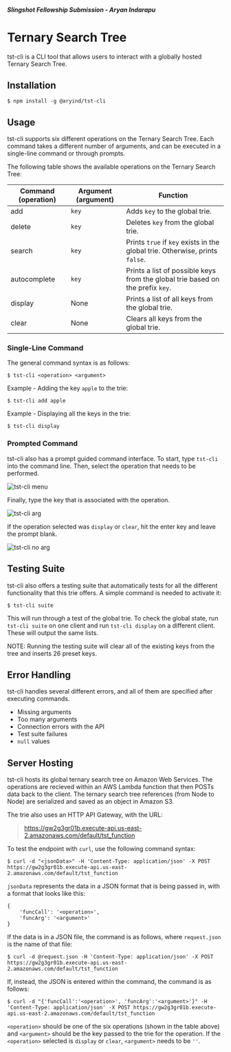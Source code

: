 ##### Slingshot Fellowship Submission - Aryan Indarapu
# Ternary Search Tree
tst-cli is a CLI tool that allows users to interact with a globally hosted Ternary Search Tree.

## Installation
    $ npm install -g @aryind/tst-cli

## Usage
tst-cli supports six different operations on the Ternary Search Tree. Each command takes a different number of arguments, and can be executed in a single-line command or through prompts.

The following table shows the available operations on the Ternary Search Tree:

| Command (operation) | Argument (argument) | Function                                                                       |
|---------------------|---------------------|--------------------------------------------------------------------------------|
| add                 | `key`               | Adds `key` to the global trie.                                                 |
| delete              | `key`               | Deletes `key` from the global trie.                                            |
| search              | `key`               | Prints `true` if `key` exists in the global trie. Otherwise, prints `false`.   |
| autocomplete        | `key`               | Prints a list of possible keys from the global trie based on the prefix `key`. |
| display             | None                | Prints a list of all keys from the global trie.                                |
| clear               | None                | Clears all keys from the global trie.                                          |

### Single-Line Command
The general command syntax is as follows:
    
    $ tst-cli <operation> <argument>

Example - Adding the key `apple` to the trie:
    
    $ tst-cli add apple

Example - Displaying all the keys in the trie:
    
    $ tst-cli display

### Prompted Command
tst-cli also has a prompt guided command interface. To start, type `tst-cli` into the command line. Then, select the operation that needs to be performed. 

![tst-cli menu](https://imgur.com/v95MSu2.png)

Finally, type the key that is associated with the operation.

![tst-cli arg](https://imgur.com/tpulbwJ.png)

If the operation selected was `display` or `clear`, hit the enter key and leave the prompt blank.

![tst-cli no arg](https://imgur.com/J3sj2Au.png)

## Testing Suite
tst-cli also offers a testing suite that automatically tests for all the different functionality that this trie offers. A simple command is needed to activate it:

    $ tst-cli suite

This will run through a test of the global trie. To check the global state, run `tst-cli suite` on one client and run `tst-cli display` on a different client. These will output the same lists.

NOTE: Running the testing suite will clear all of the existing keys from the tree and inserts 26 preset keys.

## Error Handling
tst-cli handles several different errors, and all of them are specified after executing commands.

- Missing arguments
- Too many arguments
- Connection errors with the API
- Test suite failures
- `null` values

## Server Hosting
tst-cli hosts its global ternary search tree on Amazon Web Services. The operations are recieved within an AWS Lambda function that then POSTs data back to the client. The ternary search tree references (from Node to Node) are serialized and saved as an object in Amazon S3. 

The trie also uses an HTTP API Gateway, with the URL:
> https://gw2g3gr01b.execute-api.us-east-2.amazonaws.com/default/tst_function

To test the endpoint with `curl`, use the following command syntax:

    $ curl -d "<jsonData>" -H 'Content-Type: application/json' -X POST https://gw2g3gr01b.execute-api.us-east-2.amazonaws.com/default/tst_function

`jsonData` represents the data in a JSON format that is being passed in, with a format that looks like this:

    {
        'funcCall': '<operation>',
        'funcArg': '<argument>'
    }

If the data is in a JSON file, the command is as follows, where `request.json` is the name of that file:
    
    $ curl -d @request.json -H 'Content-Type: application/json' -X POST https://gw2g3gr01b.execute-api.us-east-2.amazonaws.com/default/tst_function

If, instead, the JSON is entered within the command, the command is as follows:

    $ curl -d "{'funcCall':'<operation>', 'funcArg':'<argument>'}" -H 'Content-Type: application/json' -X POST https://gw2g3gr01b.execute-api.us-east-2.amazonaws.com/default/tst_function

`<operation>` should be one of the six operations (shown in the table above) and `<argument>` should be the key passed to the trie for the operation. If the `<operation>` selected is `display` or `clear`, `<argument>` needs to be `''`.